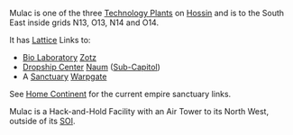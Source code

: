 Mulac is one of the three [Technology
Plants](../locations/Technology_Plant.md) on [Hossin](../locations/Hossin.md) and
is to the South East inside grids N13, O13, N14 and O14.

It has [Lattice](../terminology/Lattice.md) Links to:

- [Bio Laboratory](../locations/Bio_Laboratory.md) [Zotz](Zotz.md)
- [Dropship Center](../locations/Dropship_Center.md)
  [Naum](../Naum.md) ([Sub-Capitol](../locations/Sub-Capitol.md))
- A [Sanctuary](../locations/Sanctuary.md) [Warpgate](../locations/Warpgate.md)

See [Home Continent](../locations/Home_Continent.md) for the current empire
sanctuary links.

Mulac is a Hack-and-Hold Facility with an Air Tower to its North West,
outside of its [SOI](../locations/Sphere_of_Influence.md).

<!--[Category:Facilities](Category:Facilities.md)-->
